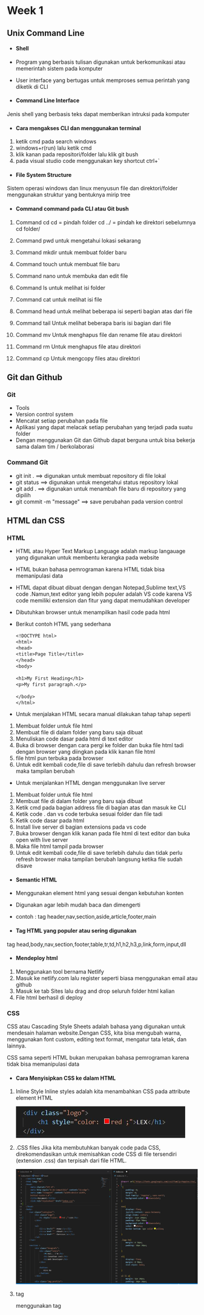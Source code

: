 # Week 1

## Unix Command Line

- #### Shell

- Program yang berbasis tulisan digunakan untuk berkomunikasi atau memerintah sistem pada komputer
- User interface yang bertugas untuk memproses semua perintah yang diketik di CLI

- #### Command Line Interface

Jenis shell yang berbasis teks dapat memberikan intruksi pada komputer

- #### Cara mengakses CLI dan menggunakan terminal

1. ketik cmd pada search windows
2. windows+r(run) lalu ketik cmd
3. klik kanan pada repositori/folder lalu klik git bush
4. pada visual studio code menggunakan key shortcut ctrl+`

- #### File System Structure

Sistem operasi windows dan linux menyusun file dan direktori/folder menggunakan struktur yang bentuknya mirip tree

- #### Command command pada CLI atau Git bush

1. Command cd
   cd = pindah folder
   cd ../ = pindah ke direktori sebelumnya
   cd folder/

2. Command pwd
   untuk mengetahui lokasi sekarang

3. Command mkdir
   untuk membuat folder baru

4. Command touch
   untuk membuat file baru

5. Command nano
   untuk membuka dan edit file

6. Command ls
   untuk melihat isi folder

7. Command cat
   untuk melihat isi file

8. Command head
   untuk melihat beberapa isi seperti bagian atas dari file

9. Command tail
   Untuk melihat beberapa baris isi bagian dari file

10. Command mv
    Untuk menghapus file dan rename file atau direktori

11. Command rm
    Untuk menghapus file atau direktori

12. Command cp
    Untuk mengcopy files atau direktori

## Git dan Github

### Git

- Tools
- Version control system
- Mencatat setiap perubahan pada file
- Aplikasi yang dapat melacak setiap perubahan yang terjadi pada suatu folder
- Dengan menggunakan Git dan Github dapat berguna untuk bisa bekerja sama dalam tim / berkolaborasi

### Command Git

- git init . ==> digunakan untuk membuat repository di file lokal
- git status ==> digunakan untuk mengetahui status repository lokal
- git add . ==> digunakan untuk menambah file baru di repository yang dipilih
- git commit -m "message" ==> save perubahan pada version control

## HTML dan CSS

### HTML

- HTML atau Hyper Text Markup Language adalah markup langauage yang digunakan untuk membentu kerangka pada website

- HTML bukan bahasa pemrograman karena HTML tidak bisa memanipulasi data

- HTML dapat dibuat dibuat dengan dengan Notepad,Sublime text,VS code .Namun,text editor yang lebih populer adalah VS code
  karena VS code memiliki extension dan fitur yang dapat memudahkan developer

- Dibutuhkan browser untuk menampilkan hasil code pada html

- Berikut contoh HTML yang sederhana

      <!DOCTYPE html>
      <html>
      <head>
      <title>Page Title</title>
      </head>
      <body>

      <h1>My First Heading</h1>
      <p>My first paragraph.</p>

      </body>
      </html>

- Untuk menjalakan HTML secara manual dilakukan tahap tahap seperti

1. Membuat folder untuk file html
2. Membuat file di dalam folder yang baru saja dibuat
3. Menuliskan code dasar pada html di text editor
4. Buka di browser dengan cara pergi ke folder dan buka file html tadi dengan browser yang diingkan pada klik kanan file html
5. file html pun terbuka pada browser
6. Untuk edit kembali code,file di save terlebih dahulu dan refresh browser maka tampilan berubah

- Untuk menjalankan HTML dengan menggunakan live server

1. Membuat folder untuk file html
2. Membuat file di dalam folder yang baru saja dibuat
3. Ketik cmd pada bagian address file di bagian atas dan masuk ke CLI
4. Ketik code . dan vs code terbuka sesuai folder dan file tadi
5. Ketik code dasar pada html
6. Install live server di bagian extensions pada vs code
7. Buka browser dengan klik kanan pada file html di text editor dan buka open with live server
8. Maka file html tampil pada browser
9. Untuk edit kembali code,file di save terlebih dahulu dan tidak perlu refresh browser maka tampilan berubah langsung ketika file sudah disave

- #### Semantic HTML

- Menggunakan element html yang sesuai dengan kebutuhan konten
- Digunakan agar lebih mudah baca dan dimengerti
- contoh : tag header,nav,section,aside,article,footer,main

- #### Tag HTML yang populer atau sering digunakan

tag head,body,nav,section,footer,table,tr,td,h1,h2,h3,p,link,form,input,dll

- #### Mendeploy html

1. Menggunakan tool bernama Netlify
2. Masuk ke netlify.com lalu register seperti biasa menggunakan email atau github
3. Masuk ke tab Sites lalu drag and drop seluruh folder html kalian
4. File html berhasil di deploy

### CSS

CSS atau Cascading Style Sheets adalah bahasa yang digunakan untuk mendesain halaman website.Dengan CSS, kita bisa mengubah warna, menggunakan font custom, editing text format, mengatur tata letak, dan lainnya.

CSS sama seperti HTML bukan merupakan bahasa pemrograman karena tidak bisa memanipulasi data

- #### Cara Menyisipkan CSS ke dalam HTML

1. Inline Style
   Inline styles adalah kita menambahkan CSS pada attribute element HTML

   ![alt text](./screenshots/inline-style-css.JPG)

2. .CSS files
   Jika kita membutuhkan banyak code pada CSS, direkomendasikan untuk memisahkan code CSS di file tersendiri (extension .css) dan terpisah dari file HTML.

   ![alt text](./screenshots/eksternal-css.JPG)

3. <style></style> tag

   menggunakan tag <style> di html

   ![alt text](./screenshots/internal-css.JPG)

- #### Styling CSS pada halaman html

1. CSS Tag name
   Menggunakan tag elemen HTML secara langsung pada CSS dan akan mempengaruhi seluruh tag elemen html yang ada pada file tersebut

   ![alt text](./screenshots/eksternal-css.JPG)

2. Gunakan (.) saat memanggil class pada CSS

   ![alt text](./screenshots/class-css.png)

3. Dapat menggunakan lebih dari 1 class untuk 1 element html

4. CSS ID Name hanya ada 1 nama id di 1 element html.Gunakan (#namaID) saat memanggil element ID HTML pada CSS

   ![alt text](./screenshots/%23id-css.png)

5. Setiap element pada CSS memiliki parent and child

   ![alt text](./screenshots/parent-child-css.png)

6. Multiple selector
   Membuat code lebih efisien dan tidak repetitive (melakukan hal yang sama berulang kali)

   ![alt text](./screenshots/selector-css.JPG)

7. Psudo classes dan elements

   ![alt text](./screenshots/pseudo-class-element.png)

   ![alt text](./screenshots/psudo-class-cth.JPG)

- #### Responsive Web Design CSS
  Desain web yang responsif dapat membuat halaman web terlihat bagus di semua perangkat. Desain web responsif hanya menggunakan HTML dan CSS.

Tag meta pada html untuk membuat responsive website

![](./screenshots/tag-meta.JPG)

mengatur tampilan dengan ukuran layar tentu

![](./screenshots/media-query.JPG)

- #### Flexbox CSS

  Untuk mulai menggunakan model Flexbox, Anda harus mendefinisikan wadah flex terlebih dahulu.

  ![](./screenshots/start-flex.JPG)

##### Properti flex container

- display
  Membuat container yang kita punya menjadi flex dan dapat memakai property flex.
- flex-direction
  Dapat menentukan arahnya item-item yang ada didalam container.
  - Row (default) : item akan berurutan dari kiri ke kanan
  - Row-reverse : kebalikan dari row, item berurutan dari kanan ke kiri
  - Column : sama seperti row, tetapi akan berurutan dari atas ke bawah
  - Column-reverse : sama seperti row-reverse. Tetapi berurutan dari bawah ke atas
- flex-wrap
  Membuat item yang berlebihan untuk lanjut ke baris atau kolom berikutnya
- justify-content
  Property ini memungkinkan kita mengkontrol atas penyelarasan (alignment) item flex yang berada di dalam container.
  - Flex- start: posisi item akan dikemas pada bagian awal “flex-direction”
  - Flex-end: posisi item akan dikemas pada bagian akhir “flex-direction”
  - Center: posisi item akan dikemas ke bagian tengah baris
  - Space-between: letak item akan didistribusikan secara merata, item pertama ada pada bagian start dan item terakhir pada bagian end.
  - Space-around: letak item akan didistribusikan secara merata dengan space/ruang yang ada diantara item.
- align-items
  digunakan untuk menyelaraskan item fleksibel

  - center : menyelaraskan item di tengah wadah
  - flex-start : menyelaraskan item di atas wadah
  - flex-end : menyelaraskan item di bawah wadah
  - stretch : meregangkan item untuk menisi wadah

- align-content
  Memodifikasi perilaku properti flex-wrap. Hal ini mirip dengan align-item, tapi bukannya menyelaraskan flex item, tetapi menyelaraskan garis flex
  align-content: stretch|center|flex-start|flex-end|space-between|space-around|space-evenly|initial|inherit;

## Algoritma dan Data Structures

Algoritma adalah langkah langkah dalam menyelesaikan suatu masalah

Programming identik dengan penyelesaian suatu masalah maka dari itu berhubungan dengan algoritma dan data struktur

Algoritma akan menyelesaikan suatu permasalahan menggunakan data yang sudah di olah oleh data struktur

Data struktur digunakan untuk mengola sebuah data

Dengan algoritma dapat berpikir secara terstruktur

#### Ciri Ciri Algoritma

- Input dan output harus didefinisikan terlebih dahulu dengan tepat
- Setiap step harus benar-benar clear dan tidak ambigu
- Algoritma seharusnya tidak mengandung suatu code pada bahasa pemograman tertentu. Algoritma harus dibuat agar dapat digunakan dalam bahasa pemograman apapun.
- Memiliki titik berhenti
- Sebisa mungkin tepat sasaran dan efisien

#### Jenis Proses Algoritma

1. Sequence = intruksi yang dijalankan secara berurutan
   line by line

   Penerapan dalam kehidupan sehari hari
   Resep makanan

   Penerapan dalam code

   let a = 0
   let b = 5
   let c = 0

   c = a + b

   console.log(c)

2. Selection / percabangan = intruksi yang dijalankan jika memenuhi sesuatu
   contoh penerapan : logika sederhana (jika maka)

- if...else...

- switch...case...

default = tidak memenuhi segala kondisi

3. Repeation / looping / perulangan

##### 3 aspek dalam perulangan

- iniator / loop initiation
- condition / loop conditions
- loop eksekutor (iterator)

- for... (fixed loop)

- while...do... (perulangan yang di cek dulu lalu di eksekusi)

- do...while... (perulangan yang di eksekusi lalu di cek)

##### Penyajian algoritma

- Deskriptif = tulisan
- Flowchart = diagram
- Pseudocode = kode pemrograman sederhana

## Javascript

- Javascript adalah bahasa pemograman yang sangat powerful yang digunakan untuk logic pada sebuah website
- Javascript juga dapat membuat website menjadi interaktif dan dinamis

#### Tipe Data pada Javascript

- Tipe data
- String
- Number
- Boolean (true or false)
- Undefined
- Object
- Null
- Symbol

#### Operator-operator

![alt text](./screenshots/aritmatika-operator.JPG)

![alt text](./screenshots/assignmet-operator.JPG)

![alt text](./screenshots/comparison-operator.JPG)

![alt text](./screenshots/logical-operator.JPG)

#### Variable

- Var
- Let
- Const

perbedaan let dan const
nilai variable pada let dapat diubah sementara const tidak dapat diubah

### JS Dasar Conditional

- Conditional merupakan statement percabangan yang menggambarkan suatu kondisi.
- Conditional statement akan mengecek kondisi spesifik dan menjalankan perintah berdasarkan kondisi tersebut
- Yang dicek adalah apakah kondisi tersebut TRUE (benar).Jika TRUE maka code didalam kondisi tersebut dijalankan.

##### 1. If Statement

if(kondisi){
//eksekusi jika dalam keadaan benar
}

##### 2. If... Else Statement

Else akan mengeksekusi sebuah statement/code jika suatu kondisi bernilai FALSE

if(kondisi){
//eksekusi jika dalam keadaan benar
}else{
//dalam keadaan salah
}

##### 3. If... Else If... Statement

if(kondisi1){
//eksekusi jika kondisi1 dalam keadaan benar
}else if(kondisi2){
//eksekusi jika kondisi2 dalam keadaan benar
}

##### 4. Switch Case Conditional

Gunakan switch case jika kondisi dan percabangan terlalu banyak

![alt text](./screenshots/switch-case.JPG)

##### 5. Ternery operator (Conditional Statment)

- sifat sama seperti if else
- tidak cocok untuk mengecek banyak kondisi
- untuk kondisi sederhana

![alt text](./screenshots/ternery.JPG)

### JS Dasar Looping

Looping adalah statement yang mengulang sebuah instruksi hingga kondisi terpenuhi atau jika kondisi stop/berhenti tercapai.

##### 1. For Loop

Gunakan FOR LOOP jika kita tahu seberapa banyak nilai pasti untuk pengulangannya

- FOR LOOP PARAMETER

  - Inisialisasi: Sebagai inisialisasi awal dari mana mulainya sebuah pengulangan. Kita memberikan nilai awal/default pada parameter ini
  - Condition: For loop akan terus berjalan selama kondisi ini terpenuhi. Selama kondisi bernilai TRUE.
  - Post-expression (Increment/Decrement): Iterasi statement yang digunakan untuk mengupdate variabel yang menjadi kontrol pada pengulangan

    ##### 2. While Loop

    Gunakan WHILE LOOP jika kita tidak mengetahui jumlah pasti pengulangan.

    ##### 3. Do While Loop

  Terkadang kita ingin setidaknya menjalankan pengulangan 1 kali sebelum dilakukan pengecekan kondisi

  ##### 4. Nested Loop

Jika kita membuat looping didalam looping.

### JS Dasar Function

Function adalah sebuah blok kode dalam sebuah grup untuk menyelesaikan 1 task/1 fitur.Saat kita membutuhkan fitur tersebut nantinya, kita bisa kembali menggunakannya.

#### Local Scope vs Global Scope

- Global scope adalah variable yang kita buat dapat diakses dimanapun dalam suatu file
- Dideklarasi di luar blocks

- Local scope adalah mendeklarasikan variable didalam blocks
- Variable hanya bisa diakses didalam blocks saja

#### Membuat Function

![alt text](./screenshots/function-js.JPG.JPG)

### Memanggil Function

![alt text](./screenshots/call-function-js.JPG)

### Parameter dan Argumen

Parameter,menerima sebuah inputan data dan menggunakannya untuk melakukan task/tugas.

![alt text](./screenshots/parameter-js.JPG)

Argumen , nilai yang digunakan saat memanggil function

![alt text](./screenshots/argumen-js.JPG)
